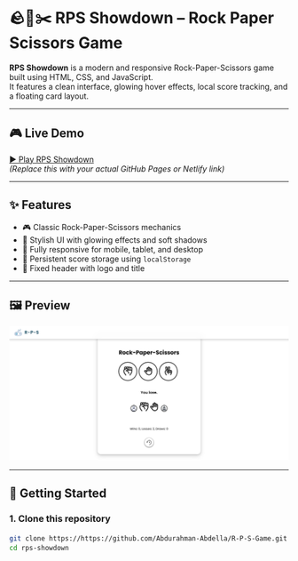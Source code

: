 # 🪨📄✂️ RPS Showdown – Rock Paper Scissors Game

**RPS Showdown** is a modern and responsive Rock-Paper-Scissors game built using HTML, CSS, and JavaScript.  
It features a clean interface, glowing hover effects, local score tracking, and a floating card layout.

---

## 🎮 Live Demo

[▶️ Play RPS Showdown](https://r-p-s-game-peach.vercel.app/)  
*(Replace this with your actual GitHub Pages or Netlify link)*

---

## ✨ Features

- 🎮 Classic Rock-Paper-Scissors mechanics
- 🎨 Stylish UI with glowing effects and soft shadows
- 📱 Fully responsive for mobile, tablet, and desktop
- 💾 Persistent score storage using `localStorage`
- 📌 Fixed header with logo and title

---

## 🖼️ Preview



![Screenshot of RPS Showdown](images/Screenshot%202025-06-16%20115230.png)


---

## 🚀 Getting Started

### 1. Clone this repository

```bash
git clone https://https://github.com/Abdurahman-Abdella/R-P-S-Game.git
cd rps-showdown
